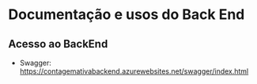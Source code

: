 # Documentação e usos do Back End

## Acesso ao BackEnd

- Swagger: https://contagemativabackend.azurewebsites.net/swagger/index.html
